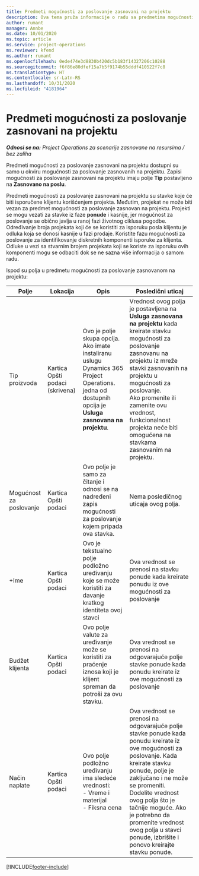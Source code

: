 ```yaml
---
title: Predmeti mogućnosti za poslovanje zasnovani na projektu
description: Ova tema pruža informacije o radu sa predmetima mogućnosti za poslovanje zasnovanim na projektu.
author: rumant
manager: Annbe
ms.date: 10/01/2020
ms.topic: article
ms.service: project-operations
ms.reviewer: kfend
ms.author: rumant
ms.openlocfilehash: 0ede474e3d8830b420dc5b183f14327206c10288
ms.sourcegitcommit: f6f86e80dfef15a7b5f9174b55dddf410522f7c8
ms.translationtype: HT
ms.contentlocale: sr-Latn-RS
ms.lasthandoff: 10/31/2020
ms.locfileid: "4181964"
---
```

# <a name="project-based-opportunity-lines"></a>Predmeti mogućnosti za poslovanje zasnovani na projektu

_**Odnosi se na:** Project Operations za scenarije zasnovane na resursima / bez zaliha_


Predmeti mogućnosti za poslovanje zasnovani na projektu dostupni su samo u okviru mogućnosti za poslovanje zasnovanih na projektu. Zapisi mogućnosti za poslovanje zasnovani na projektu imaju polje **Tip** postavljeno na **Zasnovano na poslu**.

Predmeti mogućnosti za poslovanje zasnovani na projektu su stavke koje će biti isporučene klijentu korišćenjem projekta. Međutim, projekat ne može biti vezan za predmet mogućnosti za poslovanje zasnovan na projektu. Projekti se mogu vezati za stavke iz faze **ponude** i kasnije, jer mogućnost za poslovanje se obično javlja u ranoj fazi životnog ciklusa pogodbe. Određivanje broja projekata koji će se koristiti za isporuku posla klijentu je odluka koja se donosi kasnije u fazi prodaje. Koristite fazu mogućnosti za poslovanje za identifikovanje diskretnih komponenti isporuke za klijenta. Odluke u vezi sa stvarnim brojem projekata koji se koriste za isporuku ovih komponenti mogu se odbaciti dok se ne sazna više informacija o samom radu.

Ispod su polja u predmetu mogućnosti za poslovanje zasnovanom na projektu:

| **Polje** | **Lokacija** | **Opis** | **Posledični uticaj** |
| --- | --- | --- | --- |
| Tip proizvoda | Kartica Opšti podaci (skrivena) | Ovo je polje skupa opcija. Ako imate instaliranu uslugu Dynamics 365 Project Operations. jedna od dostupnih opcija je **Usluga zasnovana na projektu**.  | Vrednost ovog polja je postavljena na **Usluga zasnovana na projektu** kada kreirate stavku mogućnosti za poslovanje zasnovanu na projektu iz mreže stavki zasnovanih na projektu u mogućnosti za poslovanje. <br> Ako promenite ili zamenite ovu vrednost, funkcionalnost projekta neće biti omogućena na stavkama zasnovanim na projektu. |
| Mogućnost za poslovanje | Kartica Opšti podaci | Ovo polje je samo za čitanje i odnosi se na nadređeni zapis mogućnosti za poslovanje kojem pripada ova stavka. | Nema posledičnog uticaja ovog polja. |
| +Ime | Kartica Opšti podaci | Ovo je tekstualno polje podložno uređivanju koje se može koristiti za davanje kratkog identiteta ovoj stavci | Ova vrednost se prenosi na stavku ponude kada kreirate ponudu iz ove mogućnosti za poslovanje |
| Budžet klijenta | Kartica Opšti podaci | Ovo polje valute za uređivanje može se koristiti za praćenje iznosa koji je klijent spreman da potroši za ovu stavku. | Ova vrednost se prenosi na odgovarajuće polje stavke ponude kada ponudu kreirate iz ove mogućnosti za poslovanje |
| Način naplate | Kartica Opšti podaci | Ovo polje podložno uređivanju ima sledeće vrednosti:</br>- Vreme i materijal</br>- Fiksna cena | Ova vrednost se prenosi na odgovarajuće polje stavke ponude kada ponudu kreirate iz ove mogućnosti za poslovanje. Kada kreirate stavku ponude, polje je zaključano i ne može se promeniti. Dodelite vrednost ovog polja što je tačnije moguće. Ako je potrebno da promenite vrednost ovog polja u stavci ponude, izbrišite i ponovo kreirajte stavku ponude. |


[!INCLUDE[footer-include](../includes/footer-banner.md)]